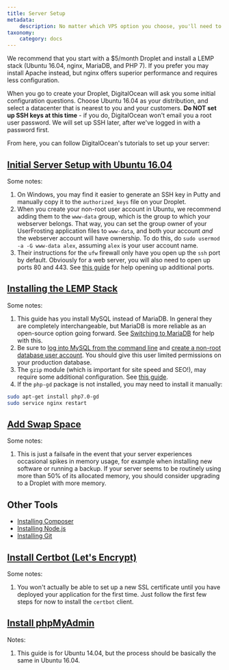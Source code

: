 ```yaml
---
title: Server Setup
metadata:
    description: No matter which VPS option you choose, you'll need to make sure that you have the required software installed and properly configured for UserFrosting.
taxonomy:
    category: docs
---
```


We recommend that you start with a $5/month Droplet and install a LEMP stack (Ubuntu 16.04, nginx, MariaDB, and PHP 7).  If you prefer you may install Apache instead, but nginx offers superior performance and requires less configuration.

When you go to create your Droplet, DigitalOcean will ask you some initial configuration questions.  Choose Ubuntu 16.04 as your distribution, and select a datacenter that is nearest to you and your customers.  **Do NOT set up SSH keys at this time** - if you do, DigitalOcean won't email you a root user password.  We will set up SSH later, after we've logged in with a password first.

From here, you can follow DigitalOcean's tutorials to set up your server:

## [Initial Server Setup with Ubuntu 16.04](https://www.digitalocean.com/community/tutorials/initial-server-setup-with-ubuntu-16-04)

Some notes:

1. On Windows, you may find it easier to generate an SSH key in Putty and manually copy it to the `authorized_keys` file on your Droplet.
2. When you create your non-root user account in Ubuntu, we recommend adding them to the `www-data` group, which is the group to which your webserver belongs.  That way, you can set the group owner of your UserFrosting application files to `www-data`, and both your account _and_ the webserver account will have ownership.  To do this, do `sudo usermod -a -G www-data alex`, assuming `alex` is your user account name.
3. Their instructions for the `ufw` firewall only have you open up the `ssh` port by default.  Obviously for a web server, you will also need to open up ports 80 and 443.  See [this guide](https://www.digitalocean.com/community/tutorials/how-to-set-up-a-firewall-with-ufw-on-ubuntu-14-04#allow-other-connections) for help opening up additional ports.

## [Installing the LEMP Stack](https://www.digitalocean.com/community/tutorials/how-to-install-linux-nginx-mysql-php-lemp-stack-in-ubuntu-16-04)

Some notes:

1. This guide has you install MySQL instead of MariaDB.  In general they are completely interchangeable, but MariaDB is more reliable as an  open-source option going forward.  See [Switching to MariaDB](https://www.digitalocean.com/community/tutorials/switching-to-mariadb-from-mysql) for help with this.
2. Be sure to [log into MySQL from the command line](https://www.digitalocean.com/community/tutorials/a-basic-mysql-tutorial) and [create a non-root database user account](https://www.digitalocean.com/community/tutorials/how-to-create-a-new-user-and-grant-permissions-in-mysql).  You should give this user limited permissions on your production database.
3. The `gzip` module (which is important for site speed and SEO!), may require some additional configuration.  See [this guide](https://www.digitalocean.com/community/tutorials/how-to-add-the-gzip-module-to-nginx-on-ubuntu-14-04).
4. If the `php-gd` package is not installed, you may need to install it manually:

```bash
sudo apt-get install php7.0-gd
sudo service nginx restart
```

## [Add Swap Space](https://www.digitalocean.com/community/tutorials/how-to-add-swap-space-on-ubuntu-16-04)

Some notes:

1. This is just a failsafe in the event that your server experiences occasional spikes in memory usage, for example when installing new software or running a backup.  If your server seems to be routinely using more than 50% of its allocated memory, you should consider upgrading to a Droplet with more memory.

## Other Tools

- [Installing Composer](https://www.digitalocean.com/community/tutorials/how-to-install-and-use-composer-on-ubuntu-16-04)
- [Installing Node.js](https://www.digitalocean.com/community/tutorials/how-to-install-node-js-on-ubuntu-16-04)
- [Installing Git](https://www.digitalocean.com/community/tutorials/how-to-install-git-on-ubuntu-16-04)

## [Install Certbot (Let's Encrypt)](https://www.digitalocean.com/community/tutorials/how-to-secure-nginx-with-let-s-encrypt-on-ubuntu-16-04)

Some notes:

1. You won't actually be able to set up a new SSL certificate until you have deployed your application for the first time.  Just follow the first few steps for now to install the `certbot` client.

## [Install phpMyAdmin](https://www.digitalocean.com/community/tutorials/how-to-install-and-secure-phpmyadmin-with-nginx-on-an-ubuntu-14-04-server)

Notes:

1. This guide is for Ubuntu 14.04, but the process should be basically the same in Ubuntu 16.04.
